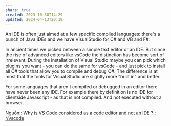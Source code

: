 ```yaml
---
share: true
created: 2023-10-30T14:29
updated: 2024-04-13T20:19
---
```


An IDE is often just aimed at a few specific compiled languages: there's a bunch of Java IDEs and we have VisualStudio for C# and VB and F#.    

In ancient times we picked between a simple text editor or an IDE. But since the rise of advanced editors like vsCode the distinction has become sort of irrelevant. During the installation of Visual Studio maybe you can pick which plugins you want - you can do the same for vsCode - and just pick to install all C# tools that allow you to compile and debug C#. The difference is at most that the tools for Visual Studio are slightly more "built in" and better.

For some languages that aren't compiled or debugged in an editor there have never been any IDE. For example there by definition is no IDE for clientside Javascript - as that is not compiled. And not executed without a browser.

Nguồn:: [Why is VS Code considered as a code editor and not an IDE ? : r/vscode](https://www.reddit.com/r/vscode/comments/1c2akco/comment/kz91o70/)